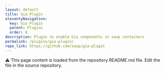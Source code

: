 ```yaml
---
layout: default
title: Gia Plugin
eleventyNavigation:
  key: Gia Plugin
  parent: Plugins
  order: 8
description: Plugin to enable Gia components in swup containers
permalink: /plugins/gia-plugin/
repo_link: https://github.com/swup/gia-plugin
---
```


⚠️ This page content is loaded from the repository README.md file. Edit the file in the source repository.
